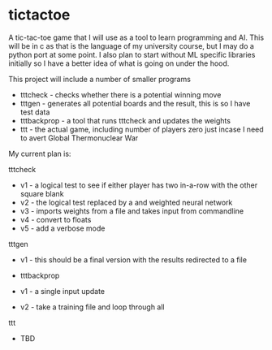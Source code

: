# tictactoe
A tic-tac-toe game that I will use as a tool to learn programming and AI.
This will be in c as that is the language of my university course, but I may do a python port at some point. I also plan to start without ML specific libraries initially so I have a better idea of what is going on under the hood.

This project will include a number of smaller programs
* tttcheck - checks whether there is a potential winning move
* tttgen - generates all potential boards and the result, this is so I have test data
* tttbackprop - a tool that runs tttcheck and updates the weights
* ttt - the actual game, including number of players zero just incase I need to avert Global Thermonuclear War

My current plan is:

tttcheck
* v1 - a logical test to see if either player has two in-a-row with the other square blank
* v2 - the logical test replaced by a and weighted neural network
* v3 - imports weights from a file and takes input from commandline
* v4 - convert to floats
* v5 - add a verbose mode

tttgen
* v1 - this should be a final version with the results redirected to a file

* tttbackprop
* v1 - a single input update
* v2 - take a training file and loop through all

ttt
* TBD
